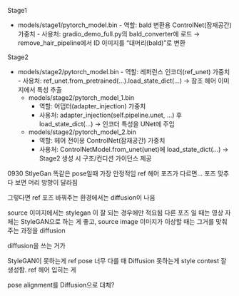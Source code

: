 Stage1

- models/stage1/pytorch_model.bin
      - 역할: bald 변환용 ControlNet(잠재공간) 가중치
      - 사용처: gradio_demo_full.py의 bald_converter에 로드 → remove_hair_pipeline에서 ID 이미지를 “대머리(bald)”로 변환

Stage2
- models/stage2/pytorch_model.bin
      - 역할: 레퍼런스 인코더(ref_unet) 가중치
      - 사용처: ref_unet.from_pretrained(...).load_state_dict(...) → 참조 헤어 이미지에서 특성 추출
  - models/stage2/pytorch_model_1.bin
      - 역할: 어댑터(adapter_injection) 가중치
      - 사용처: adapter_injection(self.pipeline.unet, ...) 후 load_state_dict(...) → 인코더 특성을 UNet에 주입
  - models/stage2/pytorch_model_2.bin
      - 역할: 헤어 전이용 ControlNet(잠재공간) 가중치
      - 사용처: ControlNetModel.from_unet(unet)에 load_state_dict(...) → Stage2 생성 시 구조/컨디션 가이던스 제공



0930
StlyeGan 똑같은 pose일때 가장 안정적임
ref 헤어 포즈가 다르면... 포즈 맞추다 보면 머리 방향이 달라짐

그렇다면 ref 포즈 바꿔주는 환경에서는 diffusion이 나음

source 이미지에서는 stylegan 이 잘 되는 경우에만 적요됨
다른 포즈 일 때는 영상 자체는 StyleGAN으로 하는 게 좋고, source image 이미지가 이상할 때는 그거를 맞춰주는 과정을 diffusion 

diffusion을 쓰는 거가 

StyleGAN이 못하는게 ref pose 너무 다를 때
Diffusion 못하는게 style contest 잘 생성함. ref 헤어 입히는 게 

pose alignment를 Diffusion으로 대체?
